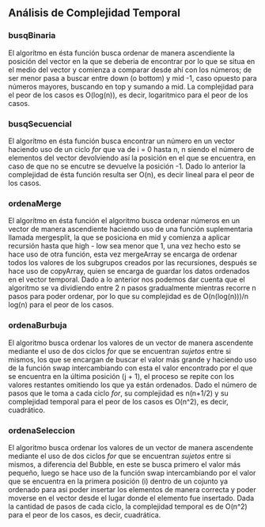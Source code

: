 ## Análisis de Complejidad Temporal

### busqBinaria
El algorítmo en ésta función busca ordenar de manera ascendiente la posición del vector en la que se deberia
de encontrar por lo que se situa en el medio del vector y comienza a comparar desde ahí con los números; de ser menor
pasa a buscar entre down (o bottom) y mid -1, caso opuesto para números mayores, buscando en top y sumando a mid.
La complejidad para el peor de los casos es O(log(n)), es decir, logaritmico para el peor de los casos.

### busqSecuencial
El algorítmo en ésta función busca encontrar un número en un vector haciendo uso de un ciclo _for_ que va de i = 0
hasta n, n siendo el número de elementos del vector devolviendo así la posición en el que se encuentra, en caso de 
que no se encutre se devuelve la posición -1.
Dado lo anterior la complejidad de ésta función resulta ser O(n), es decir lineal para el peor de los casos.

### ordenaMerge
El algorítmo en ésta función el algoritmo busca ordenar números en un vector de manera ascendiente haciendo uso de una
función suplementaria llamada mergesplit, la que se posiciona en mid y comienza a aplicar recursión hasta que high - low sea
menor que 1, una vez hecho esto se hace uso de otra función, esta vez mergeArray se encarga de ordenar todos los valores de los subgrupos
creados por las recursiones, después se hace uso de copyArray, quien se encarga de guardar los datos ordenados en el vector temporal.
Dado a lo anterior nos podemos dar cuenta que el algoritmo se va dividiendo entre 2 n pasos gradualmente mientras recorre n pasos para poder ordenar,
por lo que su complejidad es de O(n(log(n)))/n log(n) para el peor de los casos.

### ordenaBurbuja
El algoritmo busca ordenar los valores de un vector de manera ascendente mediante el uso de dos ciclos _for_ que se encuentran _sujetos_
entre si mismos, los que se encargan de buscar el valor más grande y haciendo uso de la función swap intercambiando con esta el valor encontrado
por el que se encuentra en la última posición (j + 1), el proceso se repite con los valores restantes omitiendo los que ya están ordenados.
Dado el número de pasos que le toma a cada ciclo _for_, su complejidad es n(n+1/2) y su complejidad temporal para el peor de los casos es O(n^2), es decir, cuadrático.

### ordenaSeleccion
El algoritmo busca ordenar los valores de un vector de manera ascendente mediante el uso de dos ciclos _for_ que se encuentran _sujetos_
entre si mismos, a diferencia del Bubble, en este se busca primero el valor más pequeño, luego se hace uso de la función swap intercambiando por
el valor que se encuentra en la primera posición (i) dentro de un cojunto ya ordenado para asi poder insertar los elementos de manera correcta y poder
moverse en el vector desde el lugar donde el elemento fue insertado.
Dada la cantidad de pasos de cada ciclo, la complejidad temporal es de O(n^2) para el peor de los casos, es decir, cuadrática.

